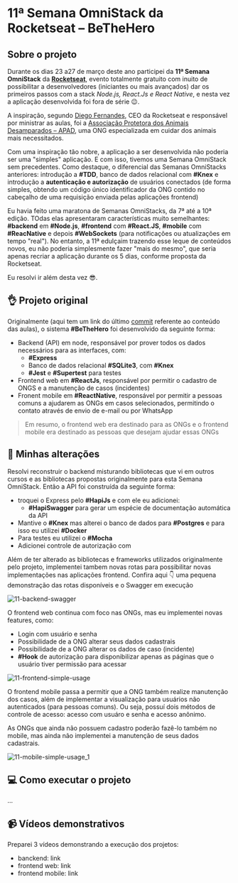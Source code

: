 # 11ª Semana OmniStack da Rocketseat – BeTheHero

## Sobre o projeto

Durante os dias 23 a27 de março deste ano participei da **11ª Semana OmniStack** da **[Rocketseat](https://rocketseat.com.br/)**, evento totalmente gratuito com inuito de possibilitar a desenvolvedores (iniciantes ou mais avançados) dar os primeiros passos com a stack _Node.js, React.Js e React Native_, e nesta vez a aplicação desenvolvida foi fora de série 😉.

A inspiração, segundo [Diego Fernandes](https://www.linkedin.com/in/diego-schell-fernandes/), CEO da Rocketseat e responsável por ministrar as aulas, foi a [Associação Protetora dos Animais Desamparados – APAD](https://www.facebook.com/apadrsl/), uma ONG especializada em cuidar dos animais mais necessitados.

Com uma inspiração tão nobre, a aplicação a ser desenvolvida não poderia ser uma "simples" aplicação. E com isso, tivemos uma Semana OmniStack sem precedentes. Como destaque, o diferencial das Semanas OmniStacks anteriores: introdução a **#TDD**, banco de dados relacional com **#Knex** e introdução a **autenticação e autorização** de usuários conectados (de forma simples, obtendo um código único identificador da ONG contido no cabeçalho de uma requisição enviada pelas aplicações frontend)

Eu havia feito uma maratona de Semanas OmniStacks, da 7ª até a 10ª edição. TOdas elas apresentaram características muito semelhantes: **#backend** em **#Node.js**, **#frontend** com **#React.JS**, **#mobile** com **#ReacNative** e depois **#WebSockets** (para notificações ou atualizações em tempo "real"). No entanto, a 11ª edulçaim trazendo esse leque de conteúdos novos, eu não poderia simplesmente fazer "mais do mesmo", que seria apenas recriar a aplicação durante os 5 dias, conforme proposta da Rocketseat.

Eu resolvi ir além desta vez 😎.

## 👌 Projeto original

Originalmente (aqui tem um link do último [commit](https://github.com/IagooCesaar/cursos-rocketseat-omnistack-11/tree/2d32f5437f9d2de5bd13c2f1b5f14e1b482ad419) referente ao conteúdo das aulas), o sistema **#BeTheHero** foi desenvolvido da seguinte forma:

- Backend (API) em node, responsável por prover todos os dados necessários para as interfaces, com:
  - **#Express**
  - Banco de dados relacional **#SQLite3**, com **#Knex**
  - **#Jest** e **#Supertest** para testes
- Frontend web em **#ReactJs**, responsável por permitir o cadastro de ONGS e a manutenção de casos (incidentes)
- Fronent mobile em **#ReactNative**, responsável por permitir a pessoas comuns a ajudarem as ONGs em casos selecionados, permitindo o contato através de envio de e-mail ou por WhatsApp

> Em resumo, o frontend web era destinado para as ONGs e o frontend mobile era destinado as pessoas que desejam ajudar essas ONGs

## 💼 Minhas alterações

Resolvi reconstruir o backend misturando bibliotecas que vi em outros cursos e as bibliotecas propostas originalmente para esta Semana OmniStack. Então a API foi construída da seguinte forma:

- troquei o Express pelo **#HapiJs** e com ele eu adicionei:
  - **#HapiSwagger** para gerar um espécie de documentação automática da API
- Mantive o **#Knex** mas alterei o banco de dados para **#Postgres** e para isso eu utilizei **#Docker**
- Para testes eu utilizei o **#Mocha**
- Adicionei controle de autorização com

Além de ter alterado as bibliotecas e frameworks utilizados originalmente pelo projeto, implementei tambem novas rotas para possibilitar novas implementações nas aplicações frontend. Confira aqui 👇 uma pequena demonstração das rotas disponíveis e o Swagger em execução

![11-backend-swagger](https://user-images.githubusercontent.com/12894025/82146988-0eee5880-9823-11ea-8abc-e9dab21b48a9.gif)

O frontend web continua com foco nas ONGs, mas eu implementei novas features, como:

- Login com usuário e senha
- Possibilidade de a ONG alterar seus dados cadastrais
- Possibilidade de a ONG alterar os dados de caso (incidente)
- **#Hook** de autorização para disponibilizar apenas as páginas que o usuário tiver permissão para acessar

![11-frontend-simple-usage](https://user-images.githubusercontent.com/12894025/82147379-c97f5a80-9825-11ea-88f9-d0405551cca3.gif)

O frontend mobile passa a permitir que a ONG também realize manutenção dos casos, além de implementar a visualização para usuários não autenticados (para pessoas comuns). Ou seja, possuí dois métodos de controle de acesso: acesso com usuáro e senha e acesso anônimo.

As ONGs que ainda não possuem cadastro poderão fazê-lo também no mobile, mas ainda não implementei a manutenção de seus dados cadastrais.

![11-mobile-simple-usage_1](https://user-images.githubusercontent.com/12894025/82148520-e9654d00-982a-11ea-920b-cfb60c5fad8c.gif)

## 💻 Como executar o projeto

...

## 📹 Vídeos demonstrativos

Preparei 3 vídeos demonstrando a execução dos projetos:

- banckend: link
- frontend web: link
- frontend mobile: link
